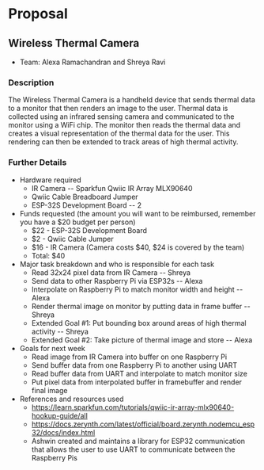 
# Proposal

## Wireless Thermal Camera
* Team: Alexa Ramachandran and Shreya Ravi

### Description

The Wireless Thermal Camera is a handheld device that sends thermal data to a monitor that then renders an image to the user. Thermal data is collected using an infrared sensing camera and communicated to the monitor using a WiFi chip. The monitor then reads the thermal data and creates a visual representation of the thermal data for the user. This rendering can then be extended to track areas of high thermal activity.

### Further Details
* Hardware required
  * IR Camera -- Sparkfun Qwiic IR Array MLX90640
  * Qwiic Cable Breadboard Jumper
  * ESP-32S Development Board -- 2
* Funds requested (the amount you will want to be reimbursed, remember you have
  a $20 budget per person)
  * $22 - ESP-32S Development Board
  * $2 - Qwiic Cable Jumper
  * $16 - IR Camera (Camera costs $40, $24 is covered by the team)
  * Total: $40
* Major task breakdown and who is responsible for each task
  * Read 32x24 pixel data from IR Camera -- Shreya
  * Send data to other Raspberry Pi via ESP32s -- Alexa
  * Interpolate on Raspberry Pi to match monitor width and height -- Alexa
  * Render thermal image on monitor by putting data in frame buffer -- Shreya
  * Extended Goal #1: Put bounding box around areas of high thermal activity -- Shreya
  * Extended Goal #2: Take picture of thermal image and store -- Alexa
* Goals for next week
  * Read image from IR Camera into buffer on one Raspberry Pi
  * Send buffer data from one Raspberry Pi to another using UART
  * Read buffer data from UART and interpolate to match monitor size
  * Put pixel data from interpolated buffer in framebuffer and render final image
* References and resources used
  * https://learn.sparkfun.com/tutorials/qwiic-ir-array-mlx90640-hookup-guide/all
  * https://docs.zerynth.com/latest/official/board.zerynth.nodemcu_esp32/docs/index.html
  * Ashwin created and maintains a library for ESP32 communication that allows the user to use UART to communicate between the Raspberry Pis

